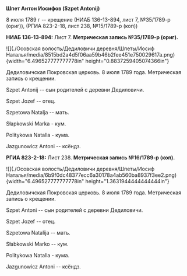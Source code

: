 **Шпет Антон Иосифов (Szpet Antonij)**

8 июля 1789 г -- крещение (НИАБ 136-13-894, лист 7, №35/1789-р (ориг)),
(РГИА 823-2-18, лист 238, №15/1789-р (коп))

**НИАБ 136-13-894:** Лист 7. **Метрическая запись №35/1789-р (ориг).**

![](./Осовская волость/Дедиловичи деревня/Шпеты/Иосиф Наталья/media/8515bd2a4d5f06aa59b46b2fee451e750029617a.png){width="6.496527777777778in"
height="0.8837259405074366in"}

Дедиловичская Покровская церковь. 8 июля 1789 года. Метрическая запись о
крещении.

Szpet Antonij -- сын родителей с деревни Дедиловичи.

Szpet Jozef -- отец.

Szpetowa Natalja -- мать.

Słapkowski Marka - кум.

Politykowa Natalla - кума.

Jazgunowicz Antoni -- ксёндз.

**РГИА 823-2-18:** Лист 238. **Метрическая запись №16/1789-р (коп).**

![](./Осовская волость/Дедиловичи деревня/Шпеты/Иосиф Наталья/media/6b9f0dc48377ecc6a30178a4ab560ba8937f3ee2.png){width="6.496527777777778in"
height="1.3631944444444444in"}

Дедиловичская Покровская церковь. 8 июля 1789 года. Метрическая запись о
крещении.

Szpet Antoni -- сын родителей с деревни Дедиловичи.

Szpet Jozef -- отец.

Szpetowa Natalija -- мать.

Słabkowski Marko -- кум.

Politykowa Natalla - кума.

Jazgunowicz Antoni -- ксёндз.
